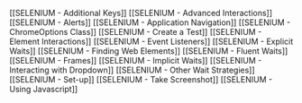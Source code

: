 [[SELENIUM - Additional Keys]]
[[SELENIUM - Advanced Interactions]]
[[SELENIUM - Alerts]]
[[SELENIUM - Application Navigation]]
[[SELENIUM - ChromeOptions Class]]
[[SELENIUM - Create a Test]]
[[SELENIUM - Element Interactions]]
[[SELENIUM - Event Listeners]]
[[SELENIUM - Explicit Waits]]
[[SELENIUM - Finding Web Elements]]
[[SELENIUM - Fluent Waits]]
[[SELENIUM - Frames]]
[[SELENIUM - Implicit Waits]]
[[SELENIUM - Interacting with Dropdown]]
[[SELENIUM - Other Wait Strategies]]
[[SELENIUM - Set-up]]
[[SELENIUM - Take Screenshot]]
[[SELENIUM - Using Javascript]]
